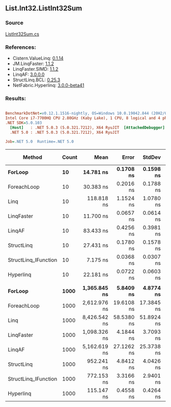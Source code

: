 ﻿## List.Int32.ListInt32Sum

### Source
[ListInt32Sum.cs](../LinqBenchmarks/List/Int32/ListInt32Sum.cs)

### References:
- Cistern.ValueLinq: [0.1.14](https://www.nuget.org/packages/Cistern.ValueLinq/0.1.14)
- JM.LinqFaster: [1.1.2](https://www.nuget.org/packages/JM.LinqFaster/1.1.2)
- LinqFaster.SIMD: [1.1.2](https://www.nuget.org/packages/LinqFaster.SIMD/1.0.3)
- LinqAF: [3.0.0.0](https://www.nuget.org/packages/LinqAF/3.0.0.0)
- StructLinq.BCL: [0.25.3](https://www.nuget.org/packages/StructLinq.BCL/0.25.3)
- NetFabric.Hyperlinq: [3.0.0-beta41](https://www.nuget.org/packages/NetFabric.Hyperlinq/3.0.0-beta41)

### Results:
``` ini

BenchmarkDotNet=v0.12.1.1516-nightly, OS=Windows 10.0.19042.844 (20H2/October2020Update)
Intel Core i7-7700HQ CPU 2.80GHz (Kaby Lake), 1 CPU, 8 logical and 4 physical cores
.NET SDK=5.0.103
  [Host]   : .NET 5.0.3 (5.0.321.7212), X64 RyuJIT  [AttachedDebugger]
  .NET 5.0 : .NET 5.0.3 (5.0.321.7212), X64 RyuJIT

Job=.NET 5.0  Runtime=.NET 5.0  

```
|               Method | Count |         Mean |      Error |     StdDev | Ratio | RatioSD |  Gen 0 | Gen 1 | Gen 2 | Allocated |
|--------------------- |------ |-------------:|-----------:|-----------:|------:|--------:|-------:|------:|------:|----------:|
|              **ForLoop** |    **10** |    **14.781 ns** |  **0.1708 ns** |  **0.1598 ns** |  **1.00** |    **0.00** |      **-** |     **-** |     **-** |         **-** |
|          ForeachLoop |    10 |    30.383 ns |  0.2016 ns |  0.1788 ns |  2.06 |    0.03 |      - |     - |     - |         - |
|                 Linq |    10 |   118.818 ns |  1.1524 ns |  1.0780 ns |  8.04 |    0.10 | 0.0126 |     - |     - |      40 B |
|           LinqFaster |    10 |    11.700 ns |  0.0657 ns |  0.0614 ns |  0.79 |    0.01 |      - |     - |     - |         - |
|               LinqAF |    10 |    83.433 ns |  0.4256 ns |  0.3981 ns |  5.65 |    0.06 |      - |     - |     - |         - |
|           StructLinq |    10 |    27.431 ns |  0.1780 ns |  0.1578 ns |  1.86 |    0.03 | 0.0102 |     - |     - |      32 B |
| StructLinq_IFunction |    10 |     7.175 ns |  0.0368 ns |  0.0307 ns |  0.49 |    0.01 |      - |     - |     - |         - |
|            Hyperlinq |    10 |    22.181 ns |  0.0722 ns |  0.0603 ns |  1.50 |    0.02 |      - |     - |     - |         - |
|                      |       |              |            |            |       |         |        |       |       |           |
|              **ForLoop** |  **1000** | **1,365.845 ns** |  **5.8409 ns** |  **4.8774 ns** |  **1.00** |    **0.00** |      **-** |     **-** |     **-** |         **-** |
|          ForeachLoop |  1000 | 2,612.976 ns | 19.6108 ns | 17.3845 ns |  1.91 |    0.01 |      - |     - |     - |         - |
|                 Linq |  1000 | 8,426.542 ns | 58.5380 ns | 51.8924 ns |  6.17 |    0.05 |      - |     - |     - |      40 B |
|           LinqFaster |  1000 | 1,098.326 ns |  4.1844 ns |  3.7093 ns |  0.80 |    0.00 |      - |     - |     - |         - |
|               LinqAF |  1000 | 5,162.619 ns | 27.1262 ns | 25.3738 ns |  3.78 |    0.03 |      - |     - |     - |         - |
|           StructLinq |  1000 |   952.241 ns |  4.8412 ns |  4.0426 ns |  0.70 |    0.00 | 0.0095 |     - |     - |      32 B |
| StructLinq_IFunction |  1000 |   772.153 ns |  3.3166 ns |  2.9401 ns |  0.56 |    0.00 |      - |     - |     - |         - |
|            Hyperlinq |  1000 |   115.147 ns |  0.4558 ns |  0.4264 ns |  0.08 |    0.00 |      - |     - |     - |         - |
